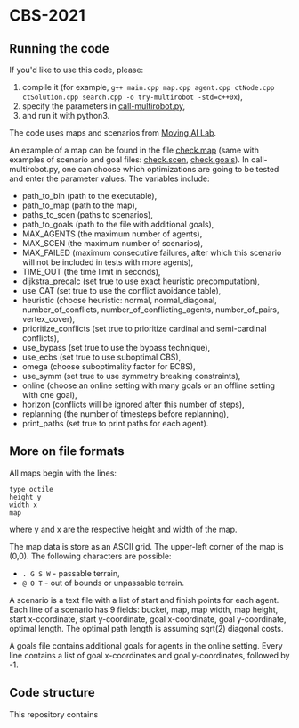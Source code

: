 # CBS-2021

## Running the code

If you'd like to use this code, please:
1) compile it (for example, ```g++ main.cpp map.cpp agent.cpp ctNode.cpp ctSolution.cpp search.cpp -o try-multirobot -std=c++0x```),
2) specify the parameters in [call-multirobot.py](call-multirobot.py),
3) and run it with python3.

The code uses maps and scenarios from [Moving AI Lab](https://movingai.com/benchmarks/mapf/index.html).

An example of a map can be found in the file [check.map](check.map) (same with examples of scenario and goal files: [check.scen](check.scen), [check.goals](check.goals)). 
In call-multirobot.py, one can choose which optimizations are going to be tested and enter the parameter values. 
The variables include:
- path_to_bin (path to the executable), 
- path_to_map (path to the map),
- paths_to_scen (paths to scenarios), 
- path_to_goals (path to the file with additional goals),
- MAX_AGENTS (the maximum number of agents),
- MAX_SCEN (the maximum number of scenarios), 
- MAX_FAILED (maximum consecutive failures, after which this scenario will not be included in tests with more agents), 
- TIME_OUT (the time limit in seconds), 
- dijkstra_precalc (set true to use exact heuristic precomputation),
- use_CAT (set true to use the conflict avoidance table), 
- heuristic (choose heuristic: normal, normal_diagonal, number_of_conflicts, number_of_conflicting_agents, number_of_pairs, vertex_cover), 
- prioritize_conflicts (set true to prioritize cardinal and semi-cardinal conflicts),
- use_bypass (set true to use the bypass technique),
- use_ecbs (set true to use suboptimal CBS),
- omega (choose suboptimality factor for ECBS),
- use_symm (set true to use symmetry breaking constraints),
- online (choose an online setting with many goals or an offline setting with one goal),
- horizon (conflicts will be ignored after this number of steps),
- replanning (the number of timesteps before replanning),
- print_paths (set true to print paths for each agent).

## More on file formats

All maps begin with the lines:

```
type octile
height y
width x
map
```

where y and x are the respective height and width of the map.

The map data is store as an ASCII grid. The upper-left corner of the map is (0,0). The following characters are possible:

- `. G S W` - passable terrain,
- `@ O T` - out of bounds or unpassable terrain.

A scenario is a text file with a list of start and finish points for each agent. Each line of a scenario has 9 fields: bucket, map, map width, map height, start x-coordinate, start y-coordinate, goal x-coordinate, goal y-coordinate, optimal length. The optimal path length is assuming sqrt(2) diagonal costs.

A goals file contains additional goals for agents in the online setting. Every line contains a list of goal x-coordinates and goal y-coordinates, followed by -1.

## Code structure

This repository contains 
